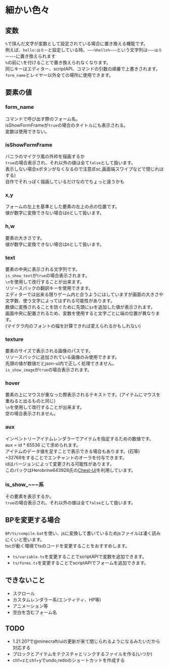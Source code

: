 # 細かい色々

## 変数

`%`で挟んだ文字が変数として設定されている場合に置き換える機能です。<br>
例えば、`hello:はろー`と設定している時、`~~~%hello%~~~`という文字列は`~~~はろー~~~`に置き換えられます<br>
`%`の前に`\`を付けることで置き換えられなくなります。<br>
同じキーはエディター、scriptAPI、コマンドの引数の順番で上書きされます。<br>
`form_name`とレイヤー以外全ての場所に使用できます。

## 要素の値

### form_name

コマンドで呼び出す際のフォーム名。<br>
isShowFormFrameが`true`の場合のタイトルにも表示される。<br>
変数は使用できない。

### isShowFormFrame

バニラのマイクラ風の外枠を描画するか<br>
`true`の場合表示され、それ以外の値は全て`false`として扱います。<br>
表示しない場合xボタンがなくなるので注意(Esc,画面端スワイプなどで閉じれはする)<br>
自作でそれっぽく描画しているだけなのでちょっと違うかも<br>

### x,y

フォームの左上を基準とした要素の左上の点の位置です。<br>
値が数字に変換できない場合は`0`として扱います。

### h,w

要素の大きさです。<br>
値が数字に変換できない場合は`0`として扱います。

### text

要素の中央に表示される文字列です。<br>
`is_show_text`が`true`の場合表示されます。<br>
`\n`を使用して改行することが出来ます。<br>
リソースパックの翻訳キーを使用できます。<br>
エディターでは出来る限りゲーム内と合うようにはしていますが画面の大きさや文字数、使う文字によってはずれる可能性があります。<br>
数値に変換されることを防ぐために先頭に`§z`を追加した値が表示されます。<br>
画面中央に配置されるため、変数を使用すると文字ごとに端の位置が異なります。<br>
(マイクラ内のフォントの幅を計算できれば変えられるかもしれない)

### texture

要素のサイズで表示される画像のパスです。<br>
リソースパックに追加されている画像のみ使用できます。<br>
先頭の値が数値だとjson-ui内で正しく処理できません。<br>
`is_show_image`が`true`の場合表示されます。<br>

### hover

要素の上にマウスが重なった際表示されるテキストです。(アイテムにマウスを重ねると出るものと同じ)<br>
`\n`を使用して改行することが出来ます。<br>
空の場合表示されません。

### aux

インベントリーアイテムレンダラーでアイテムを指定するための数値です。<br>
aux = id * 65536 にて求められます。<br>
アイテムのデータ値を足すことで表示できる場合もあります。(石等)<br>
+32768をすることでエンチャントのオーラを付与できます。<br>
idはバージョンによって変更される可能性があります。<br>
このパックはHerobrine643928氏の[Chest-UI](https://github.com/Herobrine643928/Chest-UI)を利用しています。

### is_show_~~~系

その要素を表示するか。<br>
`true`の場合表示され、それ以外の値は全て`false`として扱います。

## BPを変更する場合

`BP/ts/compile.bat`を使い、jsに変換して書いているためjsファイルは凄く読みにくいと思います。<br>
tscが動く環境でtsのコードを変更することをおすすめします。

- `ts/variable.ts`を変更することでscriptAPIで変数を追加できます。
- `ts/forms.ts`を変更することでscriptAPIでフォームを追加できます。

## できないこと

- スクロール
- カスタムレンダラー系(エンティティ、HP等)
- アニメーション等
- 空白を含むフォーム名

## TODO

- 1.21.20?で@minecraft/uiの更新が来て閉じられるようになるみたいだから対応する
- ブロックとアイテムをテクスチャとリンクするファイルを作る(いつか)
- ctrl+zとctrl+yでundo,redoのショートカットを作成する
